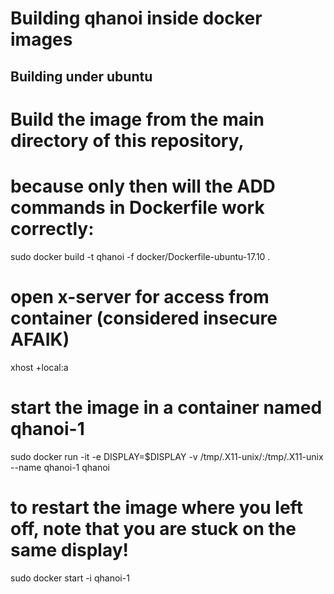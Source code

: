 Building qhanoi inside docker images
====================================

## Building under ubuntu
 # Build the image from the main directory of this repository,
 # because only then will the ADD commands in Dockerfile work correctly:

sudo docker build -t qhanoi -f docker/Dockerfile-ubuntu-17.10 .

 # open x-server for access from container (considered insecure AFAIK)
xhost +local:a

 # start the image in a container named qhanoi-1
sudo docker run -it -e DISPLAY=$DISPLAY -v /tmp/.X11-unix/:/tmp/.X11-unix --name qhanoi-1 qhanoi

 # to restart the image where you left off, note that you are stuck on the same display!
sudo docker start -i qhanoi-1
